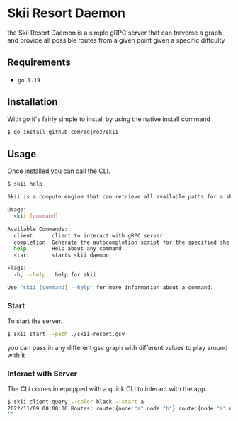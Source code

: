 # Skii Resort Daemon
the Skii Resort Daemon is a simple gRPC server that can traverse a graph and provide all possible routes from a given point given a specific diffculty

## Requirements
- `go 1.19`

## Installation
With go it's fairly simple to install by using the native install command

```bash
$ go install github.com/edjroz/skii
```

## Usage
Once installed you can call the CLI.

```bash
$ skii help

Skii is a compute engine that can retrieve all available paths for a skiier from a given point based on their difficulty as measured descending (black|red|blue)

Usage:
  skii [command]

Available Commands:
  client      client to interact with gRPC server
  completion  Generate the autocompletion script for the specified shell
  help        Help about any command
  start       starts skii daemon

Flags:
  -h, --help   help for skii

Use "skii [command] --help" for more information about a command.
```
 
### Start
To start the server.
```bash
$ skii start --path ./skii-resort.gsv
```
you can pass in any different gsv graph with different values to play around with it

### Interact with Server
The CLi comes in equipped with a quick CLI to interact with the app.

```bash
$ skii client query --color black --start a
2022/11/09 00:00:00 Routes: route:{node:"a" node:"b"} route:{node:"a" node:"c"}
``
